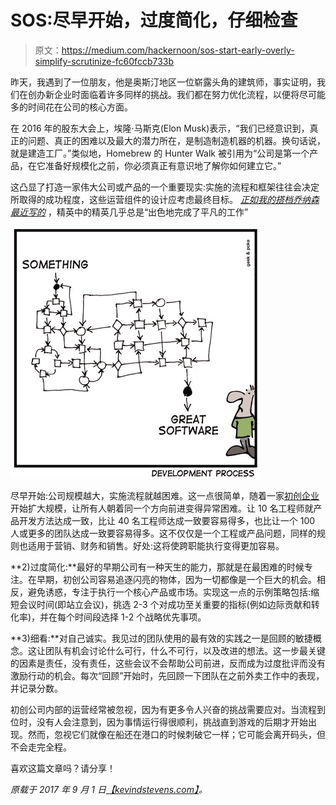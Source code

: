 # SOS:尽早开始，过度简化，仔细检查

> 原文：<https://medium.com/hackernoon/sos-start-early-overly-simplify-scrutinize-fc60fccb733b>

昨天，我遇到了一位朋友，他是奥斯汀地区一位崭露头角的建筑师，事实证明，我们在创办新企业时面临着许多同样的挑战。我们都在努力优化流程，以便将尽可能多的时间花在公司的核心方面。

在 2016 年的股东大会上，埃隆·马斯克(Elon Musk)表示，“我们已经意识到，真正的问题、真正的困难以及最大的潜力所在，是制造制造机器的机器。换句话说，就是建造工厂。”类似地，Homebrew 的 Hunter Walk 被引用为“公司是第一个产品，在它准备好规模化之前，你必须真正有意识地了解你如何建立它。”

这凸显了打造一家伟大公司或产品的一个重要现实:实施的流程和框架往往会决定所取得的成功程度，这些运营组件的设计应考虑最终目标。 [*正如我的搭档乔纳森最近写的*](/@jonathan.m.crowder/when-small-things-arent-small-6e08d3c6b36d) ，精英中的精英几乎总是“出色地完成了平凡的工作”

![](img/f3fc4074995caddd8c0ec8360a3f5164.png)

尽早开始:公司规模越大，实施流程就越困难。这一点很简单，随着一家[初创企业](https://hackernoon.com/tagged/startup)开始扩大规模，让所有人朝着同一个方向前进变得异常困难。让 10 名工程师就产品开发方法达成一致，比让 40 名工程师达成一致要容易得多，也比让一个 100 人或更多的团队达成一致要容易得多。这不仅仅是一个工程或产品问题，同样的规则也适用于营销、财务和销售。好处:这将使跨职能执行变得更加容易。

**2)过度简化:**最好的早期公司有一种天生的能力，那就是在最困难的时候专注。在早期，初创公司容易追逐闪亮的物体，因为一切都像是一个巨大的机会。相反，避免诱惑，专注于执行一个核心产品或市场。实现这一点的示例策略包括:缩短会议时间(即站立会议)，挑选 2-3 个对成功至关重要的指标(例如边际贡献和转化率)，并在每个时间段选择 1-2 个战略优先事项。

**3)细看:**对自己诚实。我见过的团队使用的最有效的实践之一是回顾的敏捷概念。这让团队有机会讨论什么可行，什么不可行，以及改进的想法。这一步最关键的因素是责任，没有责任，这些会议不会帮助公司前进，反而成为过度批评而没有激励行动的机会。每次“回顾”开始时，先回顾一下团队在之前外卖工作中的表现，并记录分数。

初创公司内部的运营经常被忽视，因为有更多令人兴奋的挑战需要应对。当流程到位时，没有人会注意到，因为事情运行得很顺利，挑战直到游戏的后期才开始出现。然而，忽视它们就像在船还在港口的时候刺破它一样；它可能会离开码头，但不会走完全程。

喜欢这篇文章吗？请分享！

*原载于 2017 年 9 月 1 日*[*【kevindstevens.com】*](http://kevindstevens.com/2017/09/start-early/)*。*
